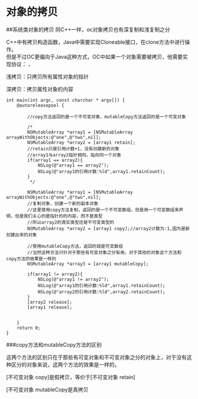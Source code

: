 # 对象的拷贝

##系统类对象的拷贝
同C++一样，oc对象拷贝也有深复制和浅复制之分

C++中有拷贝构造函数，Java中需要实现Cloneable接口，在clone方法中进行操作。  
但是不过OC更偏向于Java这种方式，OC中如果一个对象需要被拷贝，他需要实现协议：
<NSCopying>、<NSMutableCopying>

浅拷贝：只拷贝所有属性对象的指针  

深拷贝：拷贝属性对象的内容

```
int main(int argc, const charchar * argv[]) {  
    @autoreleasepool {  
                    
        //copy方法返回的是一个不可变对象，mutableCopy方法返回的是一个可变对象  
          
        /* 
        NSMutableArray *array1 = [NSMutableArray arrayWithObjects:@"one",@"two",nil]; 
        NSMutableArray *array2 = [array1 retain]; 
        //retain只是引用计数+1，没有创建新的对象 
        //array1与array2指针相同，指向同一个对象 
        if(array1 == array2){ 
            NSLog(@"array1 == array2"); 
            NSLog(@"array1的引用计数:%ld",array1.retainCount); 
        } 
         */  
          
        NSMutableArray *array1 = [NSMutableArray arrayWithObjects:@"one",@"two",nil];  
        //复制对象，创建一个新的副本对象  
        //这里使用copy方法复制，返回的是一个不可变数组，但是用一个可变数组来声明，但是我们关心的是指针的的内容，而不是类型  
        //所以array2的真实类型还是不可变类型的  
        NSMutableArray *array2 = [array1 copy];//array2计数为:1,因为是新创建出来的对象  
          
        //使用mutableCopy方法，返回的就是可变数组  
        //当然这种方法只针对于那些有可变对象之分有用，对于其他的对象这个方法和copy方法的效果是一样的  
        NSMutableArray *array3 = [array1 mutableCopy];  
          
        if(array1 != array2){  
            NSLog(@"array1 != array2");  
            NSLog(@"array1的引用计数:%ld",array1.retainCount);  
            NSLog(@"array2的引用计数:%ld",array2.retainCount);  
        }  
        [array2 release];  
        [array1 release];  
          
          
    }  
    return 0;  
}  
```

###copy方法和mutableCopy方法的区别

这两个方法的区别只在于那些有可变对象和不可变对象之分的对象上，对于没有这种区分的对象来说，这两个方法的效果是一样的。

[不可变对象 copy]是假拷贝，等价于[不可变对象 retain]

[不可变对象 mutableCopy是真拷贝